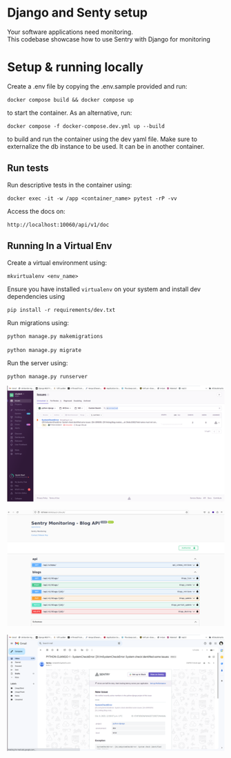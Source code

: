 # Django and Senty setup
Your software applications need monitoring. <br>
This codebase showcase how to use Sentry with Django for monitoring

# Setup & running locally

Create a .env file by copying the .env.sample provided and run:
```
docker compose build && docker compose up
```
to start the container. As an alternative, run:
```
docker compose -f docker-compose.dev.yml up --build
```
to build and run the container using the dev yaml file.
Make sure to externalize the db instance to be used. It can be in another container.

## Run tests
Run descriptive tests in the container using:
```
docker exec -it -w /app <container_name> pytest -rP -vv
```

Access the docs on:

```
http://localhost:10060/api/v1/doc
```


## Running In a Virtual Env

Create a virtual environment using:
```
mkvirtualenv <env_name>
```

Ensure you have installed `virtualenv` on your system and install dev dependencies using
```
pip install -r requirements/dev.txt
```

Run migrations using:
```
python manage.py makemigrations

python manage.py migrate
```

Run the server using:
```
python manage.py runserver
```

![Screenshot](screenshot1.png) <br><br>
![Screenshot](screenshot2.png) <br><br>
![Screenshot](screenshot3.png) <br><br>
